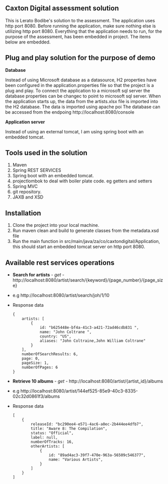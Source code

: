 ## Caxton Digital assessment solution

This is Lerato Bodibe's solution to the assessment.
The application uses http port 8080. Before running the application, make sure nothing else is utilizing http port 8080.
Everything that the application needs to run, for the purpose of the assessment, has been embedded in project. The items below are embedded.

## Plug and play solution for the purpose of demo
    
**Database**
    
Instead of using Microsoft database as a datasource, H2 properties have been configured in the application.properties file so that the project is a plug and play.
    To connect the application to a microsoft sql server the database properties can be changec to point to microsoft sql server.
    When the application starts up, the data from the artists.xlsx file is imported into the H2 database. The data is imported using apache poi
    The database can be accessed from the endpoing http://localhost:8080/console
    
**Application server**
    
Instead of using an external tomcat, I am using spring boot with an embedded tomcat.
   

## Tools used in the solution

1.  Maven
2.  Spring REST SERVICES
3.  Spring boot with an embedded tomcat.
4.  projectlombok to deal with boiler plate code. eg getters and setters
5.  Spring MVC
6.  git repository.
7.  JAXB and XSD


## Installation

1.  Clone the project into your local machine.
2.  Run maven clean and build to generate classes from the metadata.xsd file
2.  Run the main function in src/main/java/za/co/caxtondigital/Application, this should start an embedded tomcat server on http port 8080.


## Available rest services operations

* **Search for artists** - *get* - http://localhost:8080/artist/search/{keyword}/{page_number}/{page_size}
* e.g http://localhost:8080/artist/search/joh/1/10
* Response data

    ```
    {
        artists: [
            {
                id: "b625448e-bf4a-41c3-a421-72ad46cdb831 ",
                name: "John Coltrane ",
                country: "US",
                aliases: "John Coltraine,John William Coltrane"
            }
        ],
        numberOfSearchResults: 6,
        page: 0,
        pageSize: 1,
        numberOfPages: 6
    }
    ```

* **Retrieve 10 albums** - *get* - http://localhost:8080/artist/{artist_id}/albums
* e.g http://localhost:8080/artist/144ef525-85e9-40c3-8335-02c32d0861f3/albums
* Response data

    ```
    [
        {
            releaseId: "bc290ee4-e571-4ac6-a0ec-2b444ee4dfb7",
            title: "Aware 8: The Compilation",
            status: "Official",
            label: null,
            numberOfTracks: 16,
            otherArtists: [
                {
                    id: "89ad4ac3-39f7-470e-963a-56509c546377",
                    name: "Various Artists",
                }
            ]
        }
    ]
    ```